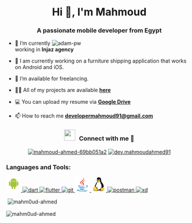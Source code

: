 <h1 align="center">Hi 👋, I'm Mahmoud</h1>
<h3 align="center">A passionate mobile developer from Egypt</h3>

<p><img align="right" src="https://github.com/Adam-pw/Adam-pw/blob/main/animation_500_kxa883sd.gif" alt="adam-pw" width="380" /></p>

- 🔭 I’m currently working in **Injaz agency**

-  🌱 I am currently working on a furniture shipping application that works on Android and iOS.

- 🤝 I’m available for freelancing.

- 👨‍💻 All of my projects are available <a href="https://github.com/Mahm0ud-Ahmed?tab=repositories" target="blank">**here**</a>

- 💻 You can upload my resume via <a href="[https://github.com/Mahm0ud-Ahmed?tab=repositories](https://drive.google.com/file/d/15KpJAvTVWxv9SdzNtZYBX1k_wSEK9mzb/view?usp=share_link)" target="blank">**Google Drive**</a>

- 📫 How to reach me **developermahmoud91@gmail.com**

<h3 align="center" > <img src="https://media.giphy.com/media/iY8CRBdQXODJSCERIr/giphy.gif" width="30" height="30" style="margin-right: 10px;">Connect with me 🤝 </h3>
<p align="center">
<a href="https://linkedin.com/in/mahmoud-ahmed-69bb051a2" target="blank"><img align="center" src="https://raw.githubusercontent.com/rahuldkjain/github-profile-readme-generator/master/src/images/icons/Social/linked-in-alt.svg" alt="mahmoud-ahmed-69bb051a2" height="30" width="40" /></a>
<a href="https://fb.com/dev.mahmoudahmed91" target="blank"><img align="center" src="https://raw.githubusercontent.com/rahuldkjain/github-profile-readme-generator/master/src/images/icons/Social/facebook.svg" alt="dev.mahmoudahmed91" height="30" width="40" /></a>
</p>

<h3 align="left">Languages and Tools:</h3>
<p align="left"> <a href="https://developer.android.com" target="_blank" rel="noreferrer"> <img src="https://raw.githubusercontent.com/devicons/devicon/master/icons/android/android-original-wordmark.svg" alt="android" width="40" height="40"/> </a> <a href="https://dart.dev" target="_blank" rel="noreferrer"> <img src="https://www.vectorlogo.zone/logos/dartlang/dartlang-icon.svg" alt="dart" width="40" height="40"/> </a> <a href="https://flutter.dev" target="_blank" rel="noreferrer"> <img src="https://www.vectorlogo.zone/logos/flutterio/flutterio-icon.svg" alt="flutter" width="40" height="40"/> </a> <a href="https://git-scm.com/" target="_blank" rel="noreferrer"> <img src="https://www.vectorlogo.zone/logos/git-scm/git-scm-icon.svg" alt="git" width="40" height="40"/> </a> <a href="https://www.java.com" target="_blank" rel="noreferrer"> <img src="https://raw.githubusercontent.com/devicons/devicon/master/icons/java/java-original.svg" alt="java" width="40" height="40"/> </a> <a href="https://www.linux.org/" target="_blank" rel="noreferrer"> <img src="https://raw.githubusercontent.com/devicons/devicon/master/icons/linux/linux-original.svg" alt="linux" width="40" height="40"/> </a> <a href="https://postman.com" target="_blank" rel="noreferrer"> <img src="https://www.vectorlogo.zone/logos/getpostman/getpostman-icon.svg" alt="postman" width="40" height="40"/> </a> <a href="https://www.adobe.com/products/xd.html" target="_blank" rel="noreferrer"> <img src="https://cdn.worldvectorlogo.com/logos/adobe-xd.svg" alt="xd" width="40" height="40"/> </a> </p>

<p>&nbsp;<img align="center" src="https://github-readme-stats.vercel.app/api?username=mahm0ud-ahmed&show_icons=true&locale=en" alt="mahm0ud-ahmed" /></p>

<p><img align="center" src="https://github-readme-streak-stats.herokuapp.com/?user=mahm0ud-ahmed&" alt="mahm0ud-ahmed" /></p>
